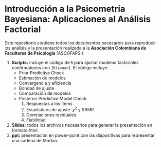 # Introducción a la Psicometría Bayesiana: Aplicaciones al Análisis Factorial
Este repositorio contiene todos los documentos necesarios para reproducir los análisis y la presentación realizada a la **Asociación Colombiana de Facultares de Psicología** (ASCOFAPSI). 

1. **Scripts:** incluye el código de `R` para ajustar modelos factoriales confirmatorios con `{blavaan}`. El código incluye:
    - Prior Predictive Check
    - Estimación de modelos
    - Convergencia y eficiencia
    - Bondad de ajuste
    - Comparación de modelos
    - Posterior Predictive Model Check:
        1. Respuestas a los ítems
        2. Estadísticos de ajuste: $\chi^2$ y SRMR
        3. Correlaciones residuales
        4. Fiabilidad
2. **Slides:** todos los archivos necesarios para generar la presentación en formato html.
3. **ppt:** presentación en power-point con las diapositivas para representar una cadena de Markov
